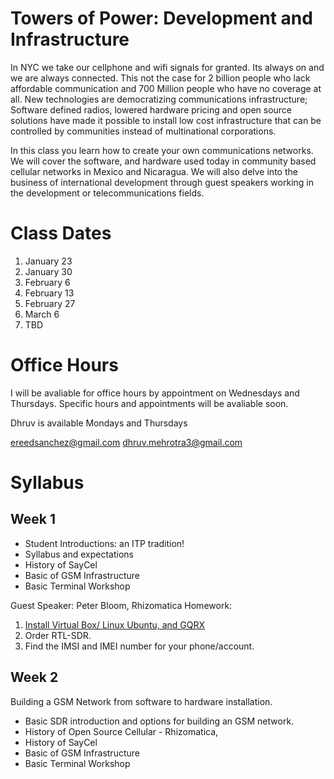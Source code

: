 # Towers of Power: Development and Infrastructure

In NYC we take our cellphone and wifi signals for granted.  Its always on and we are always connected. This not the case for 2 billion people who lack affordable communication and 700 Million people who have no coverage at all.  New technologies are democratizing communications infrastructure; Software defined radios, lowered hardware pricing and open source solutions have made it possible to install low cost infrastructure that can be controlled by communities instead of multinational corporations.  

In this class you learn how to create your own communications networks. We will cover the software, and hardware used today in community based cellular networks in Mexico and Nicaragua. We will also delve into the business of international development through guest speakers working in the development or telecommunications fields.  


# Class Dates
  1. January 23
  2. January 30
  3. February 6
  4. February 13
  5. February 27
  6. March 6
  7. TBD
  
  
# Office Hours
I will be avaliable for office hours by appointment on Wednesdays and Thursdays. 
Specific hours and appointments will be avaliable soon. 

Dhruv is available Mondays and Thursdays

ereedsanchez@gmail.com 
dhruv.mehrotra3@gmail.com

# Syllabus
## Week 1

+ Student Introductions: an ITP tradition!
+ Syllabus and expectations
+ History of SayCel
+ Basic of GSM Infrastructure
+ Basic Terminal Workshop

Guest Speaker: Peter Bloom, Rhizomatica
Homework:  
1. [Install Virtual Box/ Linux Ubuntu, and GQRX ](https://github.com/saycel/towers-of-power/blob/master/virtual-box/VirtualBox.md) 
2. Order RTL-SDR.
3. Find the IMSI and IMEI number for your phone/account.

## Week 2 
Building a GSM Network from software to hardware installation.

+ Basic SDR introduction and options for building an GSM network. 
+ History of Open Source Cellular - Rhizomatica,   
+ History of SayCel
+ Basic of GSM Infrastructure
+ Basic Terminal Workshop

